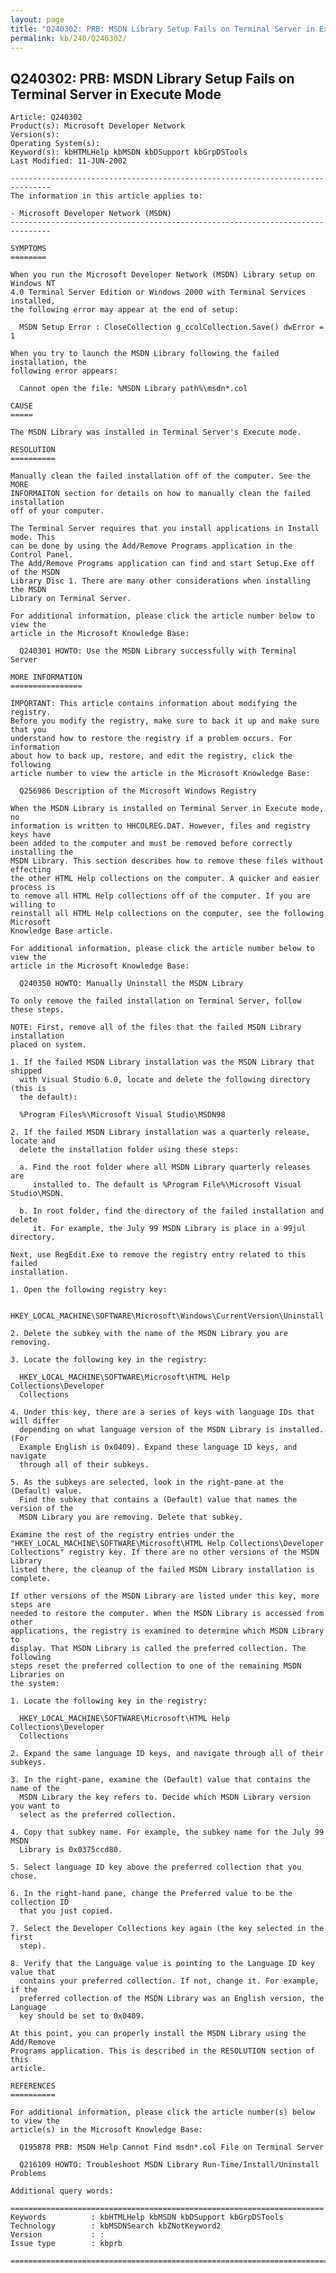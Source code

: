 ```yaml
---
layout: page
title: "Q240302: PRB: MSDN Library Setup Fails on Terminal Server in Execute Mode"
permalink: kb/240/Q240302/
---
```


## Q240302: PRB: MSDN Library Setup Fails on Terminal Server in Execute Mode

	Article: Q240302
	Product(s): Microsoft Developer Network
	Version(s): 
	Operating System(s): 
	Keyword(s): kbHTMLHelp kbMSDN kbDSupport kbGrpDSTools
	Last Modified: 11-JUN-2002
	
	-------------------------------------------------------------------------------
	The information in this article applies to:
	
	- Microsoft Developer Network (MSDN) 
	-------------------------------------------------------------------------------
	
	SYMPTOMS
	========
	
	When you run the Microsoft Developer Network (MSDN) Library setup on Windows NT
	4.0 Terminal Server Edition or Windows 2000 with Terminal Services installed,
	the following error may appear at the end of setup:
	
	  MSDN Setup Error : CloseCollection g_ccolCollection.Save() dwError = 1
	
	When you try to launch the MSDN Library following the failed installation, the
	following error appears:
	
	  Cannot open the file: %MSDN Library path%\msdn*.col
	
	CAUSE
	=====
	
	The MSDN Library was installed in Terminal Server's Execute mode.
	
	RESOLUTION
	==========
	
	Manually clean the failed installation off of the computer. See the MORE
	INFORMAITON section for details on how to manually clean the failed installation
	off of your computer.
	
	The Terminal Server requires that you install applications in Install mode. This
	can be done by using the Add/Remove Programs application in the Control Panel.
	The Add/Remove Programs application can find and start Setup.Exe off of the MSDN
	Library Disc 1. There are many other considerations when installing the MSDN
	Library on Terminal Server.
	
	For additional information, please click the article number below to view the
	article in the Microsoft Knowledge Base:
	
	  Q240301 HOWTO: Use the MSDN Library successfully with Terminal Server
	
	MORE INFORMATION
	================
	
	IMPORTANT: This article contains information about modifying the registry.
	Before you modify the registry, make sure to back it up and make sure that you
	understand how to restore the registry if a problem occurs. For information
	about how to back up, restore, and edit the registry, click the following
	article number to view the article in the Microsoft Knowledge Base:
	
	  Q256986 Description of the Microsoft Windows Registry
	
	When the MSDN Library is installed on Terminal Server in Execute mode, no
	information is written to HHCOLREG.DAT. However, files and registry keys have
	been added to the computer and must be removed before correctly installing the
	MSDN Library. This section describes how to remove these files without effecting
	the other HTML Help collections on the computer. A quicker and easier process is
	to remove all HTML Help collections off of the computer. If you are willing to
	reinstall all HTML Help collections on the computer, see the following Microsoft
	Knowledge Base article.
	
	For additional information, please click the article number below to view the
	article in the Microsoft Knowledge Base:
	
	  Q240350 HOWTO: Manually Uninstall the MSDN Library
	
	To only remove the failed installation on Terminal Server, follow these steps.
	
	NOTE: First, remove all of the files that the failed MSDN Library installation
	placed on system.
	
	1. If the failed MSDN Library installation was the MSDN Library that shipped
	  with Visual Studio 6.0, locate and delete the following directory (this is
	  the default):
	
	  %Program Files%\Microsoft Visual Studio\MSDN98
	
	2. If the failed MSDN Library installation was a quarterly release, locate and
	  delete the installation folder using these steps:
	
	  a. Find the root folder where all MSDN Library quarterly releases are
	     installed to. The default is %Program File%\Microsoft Visual Studio\MSDN.
	
	  b. In root folder, find the directory of the failed installation and delete
	     it. For example, the July 99 MSDN Library is place in a 99jul directory.
	
	Next, use RegEdit.Exe to remove the registry entry related to this failed
	installation.
	
	1. Open the following registry key:
	
	  HKEY_LOCAL_MACHINE\SOFTWARE\Microsoft\Windows\CurrentVersion\Uninstall
	
	2. Delete the subkey with the name of the MSDN Library you are removing.
	
	3. Locate the following key in the registry:
	
	  HKEY_LOCAL_MACHINE\SOFTWARE\Microsoft\HTML Help Collections\Developer
	  Collections
	
	4. Under this key, there are a series of keys with language IDs that will differ
	  depending on what language version of the MSDN Library is installed. (For
	  Example English is 0x0409). Expand these language ID keys, and navigate
	  through all of their subkeys.
	
	5. As the subkeys are selected, look in the right-pane at the (Default) value.
	  Find the subkey that contains a (Default) value that names the version of the
	  MSDN Library you are removing. Delete that subkey.
	
	Examine the rest of the registry entries under the
	"HKEY_LOCAL_MACHINE\SOFTWARE\Microsoft\HTML Help Collections\Developer
	Collections" registry key. If there are no other versions of the MSDN Library
	listed there, the cleanup of the failed MSDN Library installation is complete.
	
	If other versions of the MSDN Library are listed under this key, more steps are
	needed to restore the computer. When the MSDN Library is accessed from other
	applications, the registry is examined to determine which MSDN Library to
	display. That MSDN Library is called the preferred collection. The following
	steps reset the preferred collection to one of the remaining MSDN Libraries on
	the system:
	
	1. Locate the following key in the registry:
	
	  HKEY_LOCAL_MACHINE\SOFTWARE\Microsoft\HTML Help Collections\Developer
	  Collections
	
	2. Expand the same language ID keys, and navigate through all of their subkeys.
	
	3. In the right-pane, examine the (Default) value that contains the name of the
	  MSDN Library the key refers to. Decide which MSDN Library version you want to
	  select as the preferred collection.
	
	4. Copy that subkey name. For example, the subkey name for the July 99 MSDN
	  Library is 0x0375ccd80.
	
	5. Select language ID key above the preferred collection that you chose.
	
	6. In the right-hand pane, change the Preferred value to be the collection ID
	  that you just copied.
	
	7. Select the Developer Collections key again (the key selected in the first
	  step).
	
	8. Verify that the Language value is pointing to the Language ID key value that
	  contains your preferred collection. If not, change it. For example, if the
	  preferred collection of the MSDN Library was an English version, the Language
	  key should be set to 0x0409.
	
	At this point, you can properly install the MSDN Library using the Add/Remove
	Programs application. This is described in the RESOLUTION section of this
	article.
	
	REFERENCES
	==========
	
	For additional information, please click the article number(s) below to view the
	article(s) in the Microsoft Knowledge Base:
	
	  Q195878 PRB: MSDN Help Cannot Find msdn*.col File on Terminal Server
	
	  Q216109 HOWTO: Troubleshoot MSDN Library Run-Time/Install/Uninstall Problems
	
	Additional query words:
	
	======================================================================
	Keywords          : kbHTMLHelp kbMSDN kbDSupport kbGrpDSTools 
	Technology        : kbMSDNSearch kbZNotKeyword2
	Version           : :
	Issue type        : kbprb
	
	=============================================================================
	
